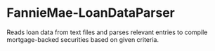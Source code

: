 # FannieMae-LoanDataParser
Reads loan data from text files and parses relevant entries to compile mortgage-backed securities based on given criteria.
